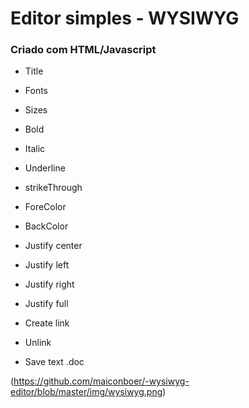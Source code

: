 # Editor simples - WYSIWYG

### Criado com HTML/Javascript


- Title
- Fonts
- Sizes

- Bold
- Italic
- Underline
- strikeThrough
- ForeColor
- BackColor
- Justify center
- Justify left
- Justify right
- Justify full
- Create link
- Unlink
- Save text .doc


 (https://github.com/maiconboer/-wysiwyg-editor/blob/master/img/wysiwyg.png)
